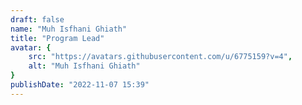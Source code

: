 ```yaml
---
draft: false
name: "Muh Isfhani Ghiath"
title: "Program Lead"
avatar: {
    src: "https://avatars.githubusercontent.com/u/6775159?v=4",
    alt: "Muh Isfhani Ghiath"
}
publishDate: "2022-11-07 15:39"
---
```

